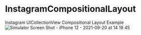 # InstagramCompositionalLayout
Instagram UICollectionView Compositional Layout Example
![Simulator Screen Shot - iPhone 12 - 2021-09-20 at 14 19 45](https://user-images.githubusercontent.com/39540130/133994260-4d8a5414-54b5-46eb-ade1-39b8627c0ac1.png)
